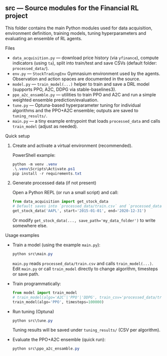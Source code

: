 ## src — Source modules for the Financial RL project

This folder contains the main Python modules used for data acquisition, environment definition, training models, tuning hyperparameters and evaluating an ensemble of RL agents.

Files
- `data_acquisition.py` — download price history (via `yfinance`), compute indicators (using `ta`), split into train/test and save CSVs (default folder: `processed_data/`).
- `env.py` — `StockTradingEnv` Gymnasium environment used by the agents. Observation and action spaces are documented in the source.
- `model.py` — `train_model(...)` helper to train and save a DRL model (supports PPO, A2C, DDPG via stable-baselines3).
- `ppo_a2c_ensamble.py` — utilities to train PPO and A2C and run a simple weighted ensemble prediction/evaluation.
- `tune.py` — Optuna-based hyperparameter tuning for individual algorithms and the PPO+A2C ensemble; outputs are saved to `tuning_results/`.
- `main.py` — a tiny example entrypoint that loads `processed_data` and calls `train_model` (adjust as needed).

Quick setup

1. Create and activate a virtual environment (recommended).

   PowerShell example:

   ```powershell
   python -m venv .venv
   .\.venv\Scripts\Activate.ps1
   pip install -r requirements.txt
   ```

2. Generate processed data (if not present)

   Open a Python REPL (or run a small script) and call:

   ```python
   from data_acquisition import get_stock_data
   # Default saves into `processed_data/train.csv` and `processed_data/test.csv`
   get_stock_data('AAPL', start='2015-01-01', end='2020-12-31')
   ```

   Or modify `get_stock_data(..., save_path='my_data_folder')` to write somewhere else.

Usage examples

- Train a model (using the example `main.py`):

  ```powershell
  python src\main.py
  ```

  `main.py` reads `processed_data/train.csv` and calls `train_model(...)`. Edit `main.py` or call `train_model` directly to change algorithm, timesteps or save path.

- Train programmatically:

  ```python
  from model import train_model
  # train_model(algo='A2C'|'PPO'|'DDPG', train_csv='processed_data/train.csv', timesteps=100000)
  train_model(algo='PPO', timesteps=100000)
  ```

- Run tuning (Optuna)

  ```powershell
  python src\tune.py
  ```

  Tuning results will be saved under `tuning_results/` (CSV per algorithm).

- Evaluate the PPO+A2C ensemble (quick run):

  ```powershell
  python src\ppo_a2c_ensamble.py
  ```